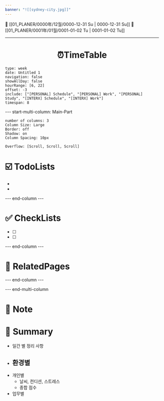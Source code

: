 ```yaml
---
banner: "![[sydney-city.jpg]]"
---
```

🔺 [[01_PLANER/0000年/12월/0000-12-31 Su | 0000-12-31 Su]]
🔻 [[01_PLANER/0001年/01월/0001-01-02 Tu | 0001-01-02 Tu]]
___
<h1> <center>⏰TimeTable </center> </h1>

```gEvent
type: week
date: Untitled 1
navigation: false
showAllDay: false
hourRange: [6, 22]
offset: -3
include: ["[PERSONAL] Schedule", "[PERSONAL] Work", "[PERSONAL] Study", "[INTERX] Schedule", "[INTERX] Work"]
timespan: 8
```

--- start-multi-column: Main-Part  
```column-settings  
number of columns: 3  
Column Size: Large
Border: off
Shadow: on
Column Spacing: 10px

Overflow: [Scroll, Scroll, Scroll]
```
# ☑️ TodoLists

- 
- 

--- end-column ---

# ✅ CheckLists

- [ ] 
- [ ] 

--- end-column ---

# 📙 RelatedPages


--- end-column ---


--- end-multi-column

# 📒 Note

# 🏁 Summary
- 일간 별 정리 사항 
- 환경별 
	- 
- 개인별 
	- 날씨, 컨디션, 스트레스 
	- 종합 점수 
- 업무별 
